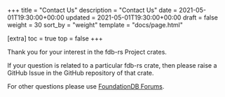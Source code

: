 +++
title = "Contact Us"
description = "Contact Us"
date = 2021-05-01T19:30:00+00:00
updated = 2021-05-01T19:30:00+00:00
draft = false
weight = 30
sort_by = "weight"
template = "docs/page.html"

[extra]
toc = true
top = false
+++

Thank you for your interest in the fdb-rs Project crates.

If your question is related to a particular fdb-rs crate, then please
raise a GitHub Issue in the GitHub repository of that crate. 

For other questions please use [FoundationDB
Forums](https://forums.foundationdb.org/).
